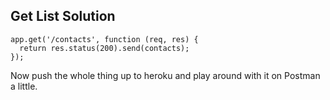 ## Get List Solution

```
app.get('/contacts', function (req, res) {
  return res.status(200).send(contacts);
});
```

Now push the whole thing up to heroku and play around with it on Postman a little.